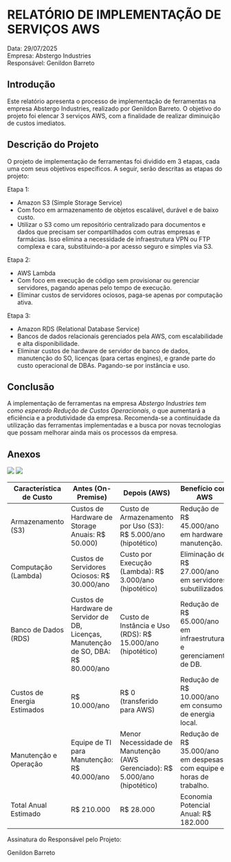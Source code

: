 # RELATÓRIO DE IMPLEMENTAÇÃO DE SERVIÇOS AWS

Data: 29/07/2025   
Empresa: Abstergo Industries   
Responsável: Genildon Barreto   

## Introdução
Este relatório apresenta o processo de implementação de ferramentas na empresa Abstergo Industries, realizado por Genildon Barreto. O objetivo do projeto foi elencar 3 serviços AWS, com a finalidade de realizar diminuição de custos imediatos.

## Descrição do Projeto
O projeto de implementação de ferramentas foi dividido em 3 etapas, cada uma com seus objetivos específicos. A seguir, serão descritas as etapas do projeto:

Etapa 1: 
- Amazon S3 (Simple Storage Service)
- Com foco em armazenamento de objetos escalável, durável e de baixo custo.
- Utilizar o S3 como um repositório centralizado para documentos e dados que precisam ser compartilhados com outras empresas e farmácias. Isso elimina a necessidade de infraestrutura VPN ou FTP complexa e cara, substituindo-a por acesso seguro e simples via S3.

Etapa 2: 
- AWS Lambda
- Com foco em execução de código sem provisionar ou gerenciar servidores, pagando apenas pelo tempo de execução.
- Eliminar custos de servidores ociosos, paga-se apenas por computação ativa.

Etapa 3: 
- Amazon RDS (Relational Database Service)
- Bancos de dados relacionais gerenciados pela AWS, com escalabilidade e alta disponibilidade.
- Eliminar custos de hardware de servidor de banco de dados, manutenção do SO, licenças (para certas engines), e grande parte do custo operacional de DBAs. Pagando-se por instância e uso.



## Conclusão
A implementação de ferramentas na empresa *Abstergo Industries tem como esperado Redução de Custos Operacionais*, o que aumentará a eficiência e a produtividade da empresa. Recomenda-se a continuidade da utilização das ferramentas implementadas e a busca por novas tecnologias que possam melhorar ainda mais os processos da empresa.

## Anexos
<img src="https://docs.aws.amazon.com/pt_br/AmazonRDS/latest/UserGuide/images/TUT_Lambda_1.png">
<img src="https://d2908q01vomqb2.cloudfront.net/d435a6cdd786300dff204ee7c2ef942d3e9034e2/2021/01/19/image001-1.jpg">

| Característica de Custo | Antes (On-Premise) | Depois (AWS) | Benefício com AWS |
|---|---|---|---|
| Armazenamento (S3) | Custos de Hardware de Storage Anuais: R$ 50.000) | Custo de Armazenamento por Uso (S3): R$ 5.000/ano (hipotético) | Redução de R$ 45.000/ano em hardware e manutenção.
| Computação (Lambda) | Custos de Servidores Ociosos: R$ 30.000/ano | Custo por Execução (Lambda): R$ 3.000/ano (hipotético) | Eliminação de R$ 27.000/ano em servidores subutilizados.
| Banco de Dados (RDS) | Custos de Hardware de Servidor de DB, Licenças, Manutenção de SO, DBA: R$ 80.000/ano | Custo de Instância e Uso (RDS): R$ 15.000/ano (hipotético) | Redução de R$ 65.000/ano em infraestrutura e gerenciamento de DB.
| Custos de Energia Estimados | R$ 10.000/ano | R$ 0 (transferido para AWS) | Redução de R$ 10.000/ano em consumo de energia local.
| Manutenção e Operação | Equipe de TI para Manutenção: R$ 40.000/ano | Menor Necessidade de Manutenção (AWS Gerenciado): R$ 5.000/ano (hipotético) | Redução de R$ 35.000/ano em despesas com equipe e horas de trabalho.
| Total Anual Estimado | R$ 210.000 | R$ 28.000 | Economia Potencial Anual: R$ 182.000


Assinatura do Responsável pelo Projeto:

Genildon Barreto